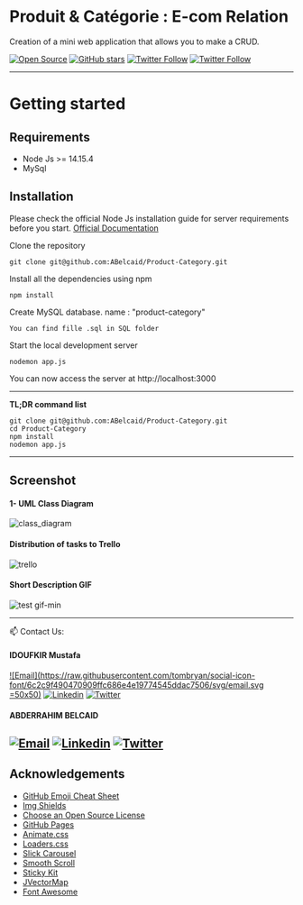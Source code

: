 
# Produit & Catégorie : E-com Relation
Creation of a mini web application that allows you to make a CRUD.

[![Open Source](https://badges.frapsoft.com/os/v1/open-source.svg?v=103)](https://opensource.org/) [![GitHub stars](https://img.shields.io/github/stars/Idoufkir/Projet-Fil-Rouge.svg)](https://github.com/ABelcaid/Product-Category/stargazers)
[![Twitter Follow](https://img.shields.io/twitter/follow/MustafaIdoufkir.svg?style=social)](https://twitter.com/MustafaIdoufkir)
[![Twitter Follow](https://img.shields.io/twitter/follow/BelcaidAB.svg?style=social)](https://twitter.com/BelcaidAB)

----------

# Getting started

## Requirements

* Node Js >= 14.15.4
* MySql 

## Installation

Please check the official Node Js installation guide for server requirements before you start. [Official Documentation](https://nodejs.org/en/docs/)


Clone the repository

    git clone git@github.com:ABelcaid/Product-Category.git

Install all the dependencies using npm

    npm install


Create MySQL database. name : "product-category"

    You can find fille .sql in SQL folder

Start the local development server

    nodemon app.js

You can now access the server at http://localhost:3000

----------

**TL;DR command list**

    git clone git@github.com:ABelcaid/Product-Category.git
    cd Product-Category
    npm install
    nodemon app.js
    


----------
## Screenshot

#### 1- UML Class Diagram
![class_diagram](https://user-images.githubusercontent.com/57219106/103760663-b3711500-5015-11eb-9eaf-bdebce7542b7.png)

#### Distribution of tasks to Trello
![trello](https://user-images.githubusercontent.com/57219106/103759577-3f823d00-5014-11eb-9bda-481295f65b66.jpg)


#### Short Description GIF

![test gif-min](https://user-images.githubusercontent.com/57219106/103789837-bcc3a700-5040-11eb-96ef-0c1fc9fa474e.gif)


----------

📫 Contact Us:

#### IDOUFKIR Mustafa

[![Email](https://raw.githubusercontent.com/tombryan/social-icon-font/6c2c9f490470909ffc686e4e19774545ddac7506/svg/email.svg =50x50)](mustafa.idoufkir@gamil.com) [![Linkedin](https://raw.githubusercontent.com/tombryan/social-icon-font/6c2c9f490470909ffc686e4e19774545ddac7506/svg/linkedin.svg)](https://www.linkedin.com/in/idoufkir) [![Twitter](https://raw.githubusercontent.com/tombryan/social-icon-font/6c2c9f490470909ffc686e4e19774545ddac7506/svg/twitter.svg)](https://twitter.com/MustafaIdoufkir)

#### ABDERRAHIM BELCAID

[![Email](https://raw.githubusercontent.com/tombryan/social-icon-font/6c2c9f490470909ffc686e4e19774545ddac7506/svg/email.svg)](belcaidna@gmail.com) [![Linkedin](https://raw.githubusercontent.com/tombryan/social-icon-font/6c2c9f490470909ffc686e4e19774545ddac7506/svg/linkedin.svg)](https://www.linkedin.com/in/abderrahimbelcaid/) [![Twitter](https://raw.githubusercontent.com/tombryan/social-icon-font/6c2c9f490470909ffc686e4e19774545ddac7506/svg/twitter.svg)](https://twitter.com/BelcaidAB)
----------

## Acknowledgements
* [GitHub Emoji Cheat Sheet](https://www.webpagefx.com/tools/emoji-cheat-sheet)
* [Img Shields](https://shields.io)
* [Choose an Open Source License](https://choosealicense.com)
* [GitHub Pages](https://pages.github.com)
* [Animate.css](https://daneden.github.io/animate.css)
* [Loaders.css](https://connoratherton.com/loaders)
* [Slick Carousel](https://kenwheeler.github.io/slick)
* [Smooth Scroll](https://github.com/cferdinandi/smooth-scroll)
* [Sticky Kit](http://leafo.net/sticky-kit)
* [JVectorMap](http://jvectormap.com)
* [Font Awesome](https://fontawesome.com)
